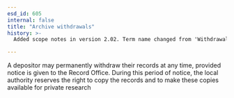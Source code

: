 ```yaml
---
esd_id: 605
internal: false
title: "Archive withdrawals"
history: >-
  Added scope notes in version 2.02. Term name changed from 'Withdrawal of records' to 'Archives - withdrawals' in version 3.00. name changed to 'Archive withdrawals' in version 4.00.

---
```


A depositor may permanently withdraw their records at any time, provided notice is given to the Record Office. During this period of notice, the local authority reserves the right to copy the records and to make these copies available for private research

